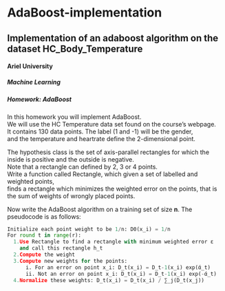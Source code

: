 # AdaBoost-implementation
## Implementation of an adaboost algorithm on the dataset  HC_Body_Temperature

<h4>Ariel University</h4>
<h5>Machine Learning</h5>
<h5>Homework: AdaBoost</h5>

<p>
  In this homework you will implement AdaBoost.<br>
  We will use the HC Temperature data set found on the course’s webpage.<br>
  It contains 130 data points. The label (1 and -1) will be the gender,<br>
  and the temperature and heartrate define the 2-dimensional point.  
  </p>
  
<p>
The hypothesis class is the set of axis-parallel rectangles for which the inside is positive and
the outside is negative.<br> 
Note that a rectangle can defined by 2, 3 or 4 points.<br>
Write a function called Rectangle, which given a set of labelled and weighted points,<br>
finds a rectangle which minimizes the weighted error on the points,
that is the sum of weights of wrongly placed points.<br>
  </p>

<p>
  Now write the AdaBoost algorithm on a training set of size <b>n</b>. The pseudocode is as follows: 
</p>

```python
Initialize each point weight to be 1/n: D0(x_i) = 1/n
For round t in range(r):
  1.Use Rectangle to find a rectangle with minimum weighted error ε
    and call this rectangle h_t
  2.Compute the weight 
  3.Compute new weights for the points:
      i. For an error on point x_i: D_t(x_i) = D_t-1(x_i) exp(ά_t)
      ii. Not an error on point x_i: D_t(x_i) = D_t-1(x_i) exp(-ά_t)
  4.Normalize these weights: D_t(x_i) = D_t(x_i) / ∑_j(D_t(x_j))
  
```
